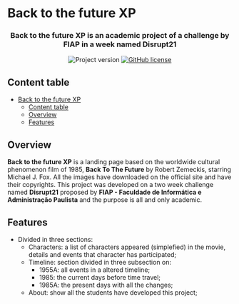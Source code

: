 # Back to the future XP

<h3 align="center">Back to the future XP is an academic project of a challenge by FIAP in a week named Disrupt21</h3>

<p align="center">
  <img alt="Project version" src="https://img.shields.io/static/v1?label=version&message=1.0&color=blue&style=flat-square" />

  <a href="https://github.com/ozluuh/back-to-the-future-xp/blob/main/LICENSE">
    <img alt="GitHub license" src="https://img.shields.io/github/license/ozluuh/back-to-the-future-xp?style=flat-square" />
  </a>
</p>

## Content table

- [Back to the future XP](#back-to-the-future-xp)
  - [Content table](#content-table)
  - [Overview](#overview)
  - [Features](#features)

## Overview

**Back to the future XP** is a landing page based on the worldwide cultural phenomenon film of 1985, **Back To The Future** by Robert Zemeckis, starring Michael J. Fox. All the images have downloaded on the official site and have their copyrights. This project was developed on a two week challenge named **Disrupt21** proposed by **FIAP - Faculdade de Informática e Administração Paulista** and the purpose is all and only academic.

## Features

- Divided in three sections:
  - Characters: a list of characters appeared (simplefied) in the movie, details and events that character has participated;
  - Timeline: section divided in three subsection on:
    - 1955A: all events in a altered timeline;
    - 1985: the current days before time travel;
    - 1985A: the present days with all the changes;
  - About: show all the students have developed this project;
